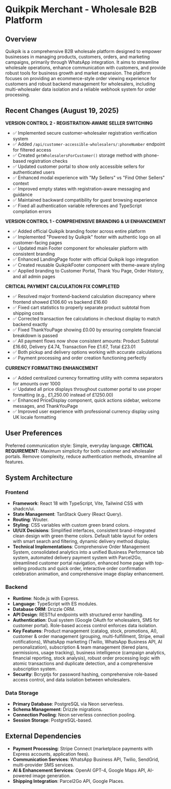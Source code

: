 # Quikpik Merchant - Wholesale B2B Platform

## Overview
Quikpik is a comprehensive B2B wholesale platform designed to empower businesses in managing products, customers, orders, and marketing campaigns, primarily through WhatsApp integration. It aims to streamline wholesale operations, enhance communication with customers, and provide robust tools for business growth and market expansion. The platform focuses on providing an ecommerce-style order viewing experience for customers and robust backend management for wholesalers, including multi-wholesaler data isolation and a reliable webhook system for order processing.

## Recent Changes (August 19, 2025)

**VERSION CONTROL 2 - REGISTRATION-AWARE SELLER SWITCHING**
- ✅ Implemented secure customer-wholesaler registration verification system
- ✅ Added `/api/customer-accessible-wholesalers/:phoneNumber` endpoint for filtered access
- ✅ Created `getWholesalersForCustomer()` storage method with phone-based registration checks
- ✅ Updated customer portal to show only accessible sellers for authenticated users
- ✅ Enhanced modal experience with "My Sellers" vs "Find Other Sellers" context
- ✅ Improved empty states with registration-aware messaging and guidance
- ✅ Maintained backward compatibility for guest browsing experience
- ✅ Fixed all authentication variable references and TypeScript compilation errors

**VERSION CONTROL 1 - COMPREHENSIVE BRANDING & UI ENHANCEMENT**
- ✅ Added official Quikpik branding footer across entire platform
- ✅ Implemented "Powered by Quikpik" footer with authentic logo on all customer-facing pages
- ✅ Updated main Footer component for wholesaler platform with consistent branding
- ✅ Enhanced LandingPage footer with official Quikpik logo integration
- ✅ Created reusable QuikpikFooter component with theme-aware styling
- ✅ Applied branding to Customer Portal, Thank You Page, Order History, and all admin pages

**CRITICAL PAYMENT CALCULATION FIX COMPLETED**
- ✅ Resolved major frontend-backend calculation discrepancy where frontend showed £106.60 vs backend £16.60
- ✅ Fixed cart statistics to properly separate product subtotal from shipping costs
- ✅ Corrected transaction fee calculations in checkout display to match backend exactly
- ✅ Fixed ThankYouPage showing £0.00 by ensuring complete financial breakdown is passed
- ✅ All payment flows now show consistent amounts: Product Subtotal £16.60, Delivery £4.74, Transaction Fee £1.67, Total £23.01
- ✅ Both pickup and delivery options working with accurate calculations
- ✅ Payment processing and order creation functioning perfectly

**CURRENCY FORMATTING ENHANCEMENT**
- ✅ Added centralized currency formatting utility with comma separators for amounts over 1000
- ✅ Updated all price displays throughout customer portal to use proper formatting (e.g., £1,250.00 instead of £1250.00)
- ✅ Enhanced PriceDisplay component, quick actions sidebar, welcome messages, and ThankYouPage
- ✅ Improved user experience with professional currency display using UK locale formatting

## User Preferences
Preferred communication style: Simple, everyday language.
**CRITICAL REQUIREMENT**: Maximum simplicity for both customer and wholesaler portals. Remove complexity, reduce authentication methods, streamline all features.

## System Architecture
### Frontend
- **Framework**: React 18 with TypeScript, Vite, Tailwind CSS with shadcn/ui.
- **State Management**: TanStack Query (React Query).
- **Routing**: Wouter.
- **Styling**: CSS variables with custom green brand colors.
- **UI/UX Decisions**: Simplified interfaces, consistent brand-integrated clean design with green theme colors. Default table layout for orders with smart search and filtering, dynamic delivery method display.
- **Technical Implementations**: Comprehensive Order Management System, consolidated analytics into a unified Business Performance tab system, automated delivery payment system with Parcel2Go, streamlined customer portal navigation, enhanced home page with top-selling products and quick order, interactive order confirmation celebration animation, and comprehensive image display enhancement.

### Backend
- **Runtime**: Node.js with Express.
- **Language**: TypeScript with ES modules.
- **Database ORM**: Drizzle ORM.
- **API Design**: RESTful endpoints with structured error handling.
- **Authentication**: Dual system (Google OAuth for wholesalers, SMS for customer portal). Role-based access control enforces data isolation.
- **Key Features**: Product management (catalog, stock, promotions, AI), customer & order management (grouping, multi-fulfillment, Stripe, email notifications), WhatsApp marketing (Twilio, WhatsApp Business API, AI personalization), subscription & team management (tiered plans, permissions, usage tracking), business intelligence (campaign analytics, financial reporting, stock analysis), robust order processing logic with atomic transactions and duplicate detection, and a comprehensive subscription system.
- **Security**: Bcryptjs for password hashing, comprehensive role-based access control, and data isolation between wholesalers.

### Data Storage
- **Primary Database**: PostgreSQL via Neon serverless.
- **Schema Management**: Drizzle migrations.
- **Connection Pooling**: Neon serverless connection pooling.
- **Session Storage**: PostgreSQL-based.

## External Dependencies
- **Payment Processing**: Stripe Connect (marketplace payments with Express accounts, application fees).
- **Communication Services**: WhatsApp Business API, Twilio, SendGrid, multi-provider SMS services.
- **AI & Enhancement Services**: OpenAI GPT-4, Google Maps API, AI-powered image generation.
- **Shipping Integration**: Parcel2Go API, Google Places.